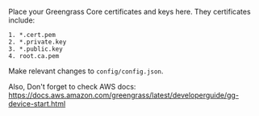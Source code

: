 Place your Greengrass Core certificates and keys here. They certificates include:
```
1. *.cert.pem
2. *.private.key
3. *.public.key
4. root.ca.pem
```

Make relevant changes to `config/config.json`. 

Also, Don't forget to check AWS docs: https://docs.aws.amazon.com/greengrass/latest/developerguide/gg-device-start.html

